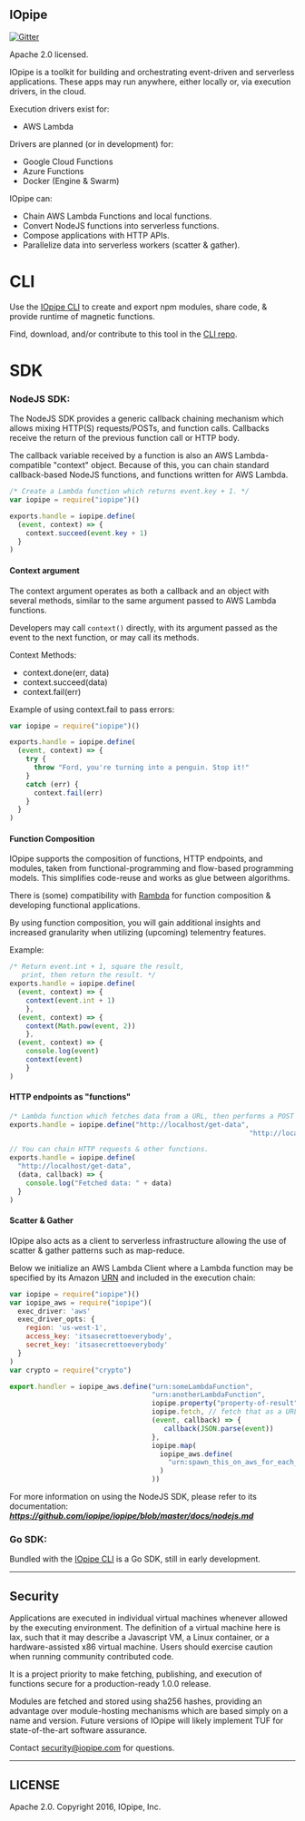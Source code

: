 IOpipe
---------------------------------------
[![Gitter](https://img.shields.io/gitter/room/nwjs/nw.js.svg?maxAge=2592000)](https://gitter.im/iopipe/iopipe)

Apache 2.0 licensed.

IOpipe is a toolkit for building and orchestrating event-driven and
serverless applications. These apps may run anywhere, either locally or,
via execution drivers, in the cloud.

Execution drivers exist for:

 - AWS Lambda

Drivers are planned (or in development) for:

 - Google Cloud Functions
 - Azure Functions
 - Docker (Engine & Swarm)

IOpipe can:

 * Chain AWS Lambda Functions and local functions.
 * Convert NodeJS functions into serverless functions.
 * Compose applications with HTTP APIs.
 * Parallelize data into serverless workers (scatter & gather).

# CLI

Use the [IOpipe CLI](https://github.com/iopipe/iopipe-golang) to create and
export npm modules, share code, & provide runtime of magnetic functions.

Find, download, and/or contribute to this tool in the [CLI repo](https://github.com/iopipe/iopipe-golang).

# SDK

### NodeJS SDK:

The NodeJS SDK provides a generic callback chaining mechanism which allows
mixing HTTP(S) requests/POSTs, and function calls. Callbacks
receive the return of the previous function call or HTTP body.

The callback variable received by a function is also an AWS Lambda-compatible
"context" object. Because of this, you can chain standard callback-based NodeJS
functions, and functions written for AWS Lambda.

```javascript
/* Create a Lambda function which returns event.key + 1. */
var iopipe = require("iopipe")()

exports.handle = iopipe.define(
  (event, context) => {
    context.succeed(event.key + 1)
  }
)
```

#### Context argument

The context argument operates as both a callback and
an object with several methods, similar to the same
argument passed to AWS Lambda functions.

Developers may call `context()` directly, with its argument
passed as the event to the next function, or may call its
methods.

Context Methods:

 - context.done(err, data)
 - context.succeed(data)
 - context.fail(err)


Example of using context.fail to pass errors:

```javascript
var iopipe = require("iopipe")()

exports.handle = iopipe.define(
  (event, context) => {
    try {
      throw "Ford, you're turning into a penguin. Stop it!"
    }
    catch (err) {
      context.fail(err)
    }
  }
)
```

#### Function Composition

IOpipe supports the composition of functions, HTTP endpoints,
and modules, taken from functional-programming and flow-based
programming models. This simplifies code-reuse and works as
glue between algorithms.

There is (some) compatibility with [Rambda](http://ramdajs.com) for
function composition & developing functional applications.

By using function composition, you will gain additional insights
and increased granularity when utilizing (upcoming) telementry features.

Example:

```javascript
/* Return event.int + 1, square the result,
   print, then return the result. */
exports.handle = iopipe.define(
  (event, context) => {
    context(event.int + 1)
	},
  (event, context) => {
    context(Math.pow(event, 2))
	},
  (event, context) => {
    console.log(event)
    context(event)
	}
)
```

#### HTTP endpoints as "functions"

```javascript
/* Lambda function which fetches data from a URL, then performs a POST to another. */
exports.handle = iopipe.define("http://localhost/get-data",
														   "http://localhost/post-data")
```

```javascript
// You can chain HTTP requests & other functions.
exports.handle = iopipe.define(
  "http://localhost/get-data",
  (data, callback) => {
    console.log("Fetched data: " + data)
  }
)
```

#### Scatter & Gather

IOpipe also acts as a client to serverless infrastructure allowing
the use of scatter & gather patterns such as map-reduce.

Below we initialize an AWS Lambda Client where a Lambda function may
be specified by its Amazon [URN](https://en.wikipedia.org/wiki/Uniform_Resource_Name)
and included in the execution chain:

```javascript
var iopipe = require("iopipe")()
var iopipe_aws = require("iopipe")(
  exec_driver: 'aws'
  exec_driver_opts: {
    region: 'us-west-1',
    access_key: 'itsasecrettoeverybody',
    secret_key: 'itsasecrettoeverybody'
  }
)
var crypto = require("crypto")

export.handler = iopipe_aws.define("urn:someLambdaFunction",
                                   "urn:anotherLambdaFunction",
                                   iopipe.property("property-of-result"),
                                   iopipe.fetch, // fetch that as a URL
                                   (event, callback) => {
                                      callback(JSON.parse(event))
                                   },
                                   iopipe.map(
                                     iopipe_aws.define(
                                       "urn:spawn_this_on_aws_for_each_value_in_parallel"
                                     )
                                   ))
```

For more information on using the NodeJS SDK, please refer to its documentation:
***https://github.com/iopipe/iopipe/blob/master/docs/nodejs.md***

### Go SDK:

Bundled with the [IOpipe CLI](https://github.com/iopipe/iopipe-golang) is
a Go SDK, still in early development.

---------
Security
---------

Applications are executed in individual virtual machines
whenever allowed by the executing environment.
The definition of a virtual machine here is lax,
such that it may describe a Javascript VM,
a Linux container, or a hardware-assisted x86
virtual machine. Users should exercise caution
when running community contributed code.

It is a project priority to make fetching, publishing,
and execution of functions secure for a
production-ready 1.0.0 release.

Modules are fetched and stored using sha256 hashes,
providing an advantage over module-hosting mechanisms
which are based simply on a name and version. Future
versions of IOpipe will likely implement TUF for
state-of-the-art software assurance.

Contact security@iopipe.com for questions.

-------
LICENSE
-------

Apache 2.0. Copyright 2016, IOpipe, Inc.
